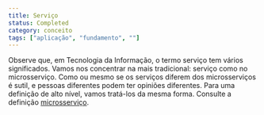 ```yaml
---
title: Serviço
status: Completed
category: conceito
tags: ["aplicação", "fundamento", ""]
---
```


Observe que, em Tecnologia da Informação, o termo serviço tem vários significados. Vamos nos concentrar na mais tradicional: serviço como no microsserviço. Como ou mesmo se os serviços diferem dos microsserviços é sutil, e pessoas diferentes podem ter opiniões diferentes. Para uma definição de alto nível, vamos tratá-los da mesma forma. Consulte a definição [microsserviço](/pt-br/microservices-architecture/).
